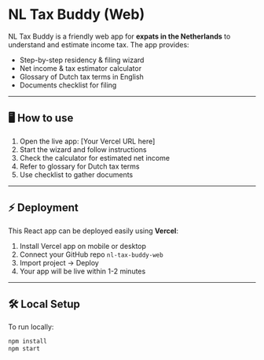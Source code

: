 # NL Tax Buddy (Web)

NL Tax Buddy is a friendly web app for **expats in the Netherlands** to understand and estimate income tax. The app provides:

- Step-by-step residency & filing wizard
- Net income & tax estimator calculator
- Glossary of Dutch tax terms in English
- Documents checklist for filing

---

## 🖥 How to use

1. Open the live app: [Your Vercel URL here]
2. Start the wizard and follow instructions
3. Check the calculator for estimated net income
4. Refer to glossary for Dutch tax terms
5. Use checklist to gather documents

---

## ⚡ Deployment

This React app can be deployed easily using **Vercel**:

1. Install Vercel app on mobile or desktop
2. Connect your GitHub repo `nl-tax-buddy-web`
3. Import project → Deploy
4. Your app will be live within 1-2 minutes

---

## 🛠 Local Setup

To run locally:

```bash
npm install
npm start
